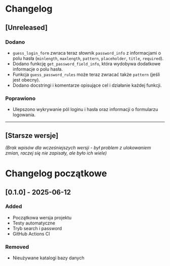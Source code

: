 

# Changelog

## [Unreleased]

### Dodano
- `guess_login_form` zwraca teraz słownik `password_info` z informacjami o polu hasła (`minlength`, `maxlength`, `pattern`, `placeholder`, `title`, `required`).
- Dodano funkcję `get_password_field_info`, która wydobywa dodatkowe informacje o polu hasła.
- Funkcja `guess_password_rules` może teraz zwracać także `pattern` (jeśli jest obecny).
- Dodano docstringi i komentarze opisujące cel i działanie każdej funkcji.

### Poprawiono
- Ulepszono wykrywanie pól loginu i hasła oraz informacji o formularzu logowania.

---

## [Starsze wersje]

*(Brak wpisów dla wcześniejszych wersji - był problem z ulokowaniem zmian, raczej się nie zapisały, ale było ich wiele)*

# Changelog początkowe

## [0.1.0] - 2025-06-12
### Added
- Początkowa wersja projektu
- Testy automatyczne
- Tryb search i password
- GitHub Actions CI

### Removed
- Nieużywane katalogi bazy danych
